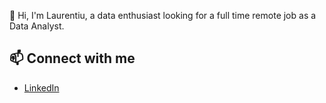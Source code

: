 👋 Hi, I'm Laurentiu, a data enthusiast looking for a full time remote job as a Data Analyst.

<!--
## :bust_in_silhouette: About me
- I like trains
- Always learning new things

## :wrench: Skills and Tools
- **Tools**: Tableau, BigQuery, SQL
- **Skills**: Problem Solving, Critical 

## :ledger: Projects
- Chicago Employee Analysis
- project 2
- project 3

## :mag: Currently working on
- learning X,Y,Z
- taking X,Y,Z course
-->

## :mailbox: Connect with me
- [LinkedIn](https://linkedin.com/in/laurentiuandrei)
<!-- - [Website](https://laurentiuandrei.com) 
- [Email](mailto:laurentiu@laurentiuandrei.com) -->
